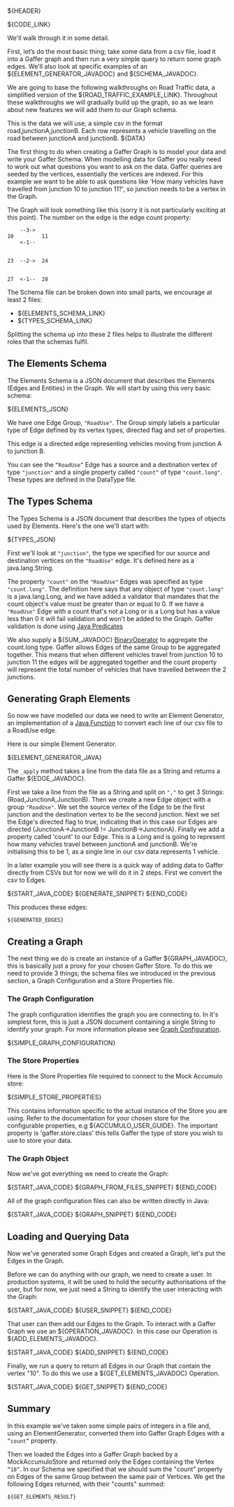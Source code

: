 ${HEADER}

${CODE_LINK}

We'll walk through it in some detail.

First, let’s do the most basic thing; take some data from a csv file, load it into a Gaffer graph and then run a very simple query to return some graph edges. 
We'll also look at specific examples of an ${ELEMENT_GENERATOR_JAVADOC} and ${SCHEMA_JAVADOC}.

We are going to base the following walkthroughs on Road Traffic data, a simplified version of the ${ROAD_TRAFFIC_EXAMPLE_LINK}. 
Throughout these walkthroughs we will gradually build up the graph, so as we learn about new features we will add them to our Graph schema. 

This is the data we will use, a simple csv in the format road,junctionA,junctionB. Each row represents a vehicle travelling on the road between junctionA and junctionB.
${DATA}

The first thing to do when creating a Gaffer Graph is to model your data and write your Gaffer Schema. 
When modelling data for Gaffer you really need to work out what questions you want to ask on the data. 
Gaffer queries are seeded by the vertices, essentially the vertices are indexed. 
For this example we want to be able to ask questions like 'How many vehicles have travelled from junction 10 to junction 11?', so junction needs to be a vertex in the Graph.

The Graph will look something like this (sorry it is not particularly exciting at this point). The number on the edge is the edge count property:

```
    --3->
10         11
    <-1--
 

23  --2->  24
    
    
27  <-1--  28
```

The Schema file can be broken down into small parts, we encourage at least 2 files:

- ${ELEMENTS_SCHEMA_LINK}
- ${TYPES_SCHEMA_LINK}

Splitting the schema up into these 2 files helps to illustrate the different roles that the schemas fulfil.

## The Elements Schema

The Elements Schema is a JSON document that describes the Elements (Edges and Entities) in the Graph. We will start by using this very basic schema:

${ELEMENTS_JSON}

We have one Edge Group, `"RoadUse"`. The Group simply labels a particular type of Edge defined by its vertex types, directed flag and set of properties.

This edge is a directed edge representing vehicles moving from junction A to junction B.

You can see the `“RoadUse”` Edge has a source and a destination vertex of type `"junction"` and a single property called `"count"` of type `"count.long"`. 
These types are defined in the DataType file.

## The Types Schema

The Types Schema is a JSON document that describes the types of objects used by Elements. Here's the one we'll start with:

${TYPES_JSON}

First we'll look at `"junction"`, the type we specified for our source and destination vertices on the `"RoadUse"` edge. It's defined here as a java.lang.String.

The property `"count"` on the `"RoadUse"` Edges was specified as type `"count.long"`. The definition here says that any object of type `"count.long"` is a java.lang.Long, and we have added a validator that mandates that the count object's value must be greater than or equal to 0.
If we have a `"RoadUse"` Edge with a count that's not a Long or is a Long but has a value less than 0 it will fail validation and won't be added to the Graph.
Gaffer validation is done using [Java Predicates](https://docs.oracle.com/javase/8/docs/api/java/util/function/Predicate.html)

We also supply a ${SUM_JAVADOC} [BinaryOperator](https://docs.oracle.com/javase/8/docs/api/java/util/function/BinaryOperator.html) to aggregate the count.long type.
Gaffer allows Edges of the same Group to be aggregated together. This means that when different vehicles travel from junction 10 to junction 11 the edges will be aggregated together and the count property will represent the total number of vehicles that have travelled between the 2 junctions. 


## Generating Graph Elements

So now we have modelled our data we need to write an Element Generator, an implementation of a [Java Function](https://docs.oracle.com/javase/8/docs/api/java/util/function/Function.html) to convert each line of our csv file to a RoadUse edge.

Here is our simple Element Generator.

${ELEMENT_GENERATOR_JAVA}

The `_apply` method takes a line from the data file as a String and returns a Gaffer ${EDGE_JAVADOC}.

First we take a line from the file as a String and split on `","` to get 3 Strings: (Road,JunctionA,JunctionB).
Then we create a new Edge object with a group `"RoadUse"`. 
We set the source vertex of the Edge to be the first junction and the destination vertex to be the second junction.
Next we set the Edge's directed flag to true, indicating that in this case our Edges are directed (JunctionA->JunctionB != JunctionB->JunctionA).
Finally we add a property called 'count' to our Edge. This is a Long and is going to represent how many vehicles travel between junctionA and junctionB. We're initialising this to be 1, as a single line in our csv data represents 1 vehicle.

In a later example you will see there is a quick way of adding data to Gaffer directly from CSVs but for now we will do it in 2 steps. First we convert the csv to Edges.

${START_JAVA_CODE}
${GENERATE_SNIPPET}
${END_CODE}

This produces these edges:

```
${GENERATED_EDGES}
```

## Creating a Graph

The next thing we do is create an instance of a Gaffer ${GRAPH_JAVADOC}, this is basically just a proxy for your chosen Gaffer Store.
To do this we need to provide 3 things; the schema files we introduced in the previous section, a Graph Configuration and a Store Properties file.

### The Graph Configuration

The graph configuration identifies the graph you are connecting to.
In it's simplest form, this is just a JSON document containing a single String to identify your graph.
For more information please see [Graph Configuration](../../components/core/graph.md#graph-configuration).

${SIMPLE_GRAPH_CONFIGURATION}

### The Store Properties

Here is the Store Properties file required to connect to the Mock Accumulo store:

${SIMPLE_STORE_PROPERTIES}

This contains information specific to the actual instance of the Store you are using. Refer to the documentation for your chosen store for the configurable properties, e.g ${ACCUMULO_USER_GUIDE}.
The important property is 'gaffer.store.class' this tells Gaffer the type of store you wish to use to store your data.

### The Graph Object

Now we've got everything we need to create the Graph:

${START_JAVA_CODE}
${GRAPH_FROM_FILES_SNIPPET}
${END_CODE}

All of the graph configuration files can also be written directly in Java:

${START_JAVA_CODE}
${GRAPH_SNIPPET}
${END_CODE}

## Loading and Querying Data

Now we've generated some Graph Edges and created a Graph, let's put the Edges in the Graph.

Before we can do anything with our graph, we need to create a user. In production systems, it will be used to hold the security authorisations of the user, but for now, we just need a String to identify the user interacting with the Graph:

${START_JAVA_CODE}
${USER_SNIPPET}
${END_CODE}

That user can then add our Edges to the Graph. To interact with a Gaffer Graph we use an ${OPERATION_JAVADOC}. In this case our Operation is ${ADD_ELEMENTS_JAVADOC}.

${START_JAVA_CODE}
${ADD_SNIPPET}
${END_CODE}

Finally, we run a query to return all Edges in our Graph that contain the vertex "10". To do this we use a ${GET_ELEMENTS_JAVADOC} Operation.

${START_JAVA_CODE}
${GET_SNIPPET}
${END_CODE}

## Summary

In this example we've taken some simple pairs of integers in a file and, using an ElementGenerator, converted them into Gaffer Graph Edges with a `”count”` property.

Then we loaded the Edges into a Gaffer Graph backed by a MockAccumuloStore and returned only the Edges containing the Vertex `”10”`. In our Schema we specified that we should sum the "count" property on Edges of the same Group between the same pair of Vertices. We get the following Edges returned, with their "counts" summed:

```
${GET_ELEMENTS_RESULT}
```